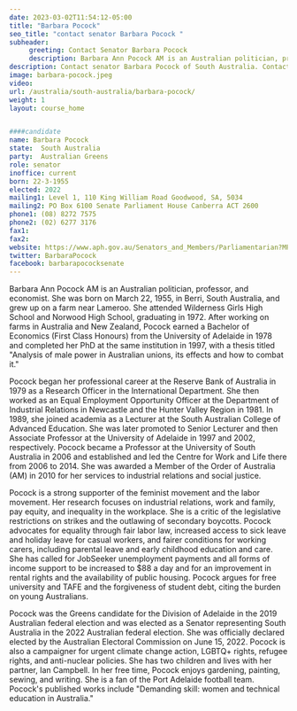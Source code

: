 ```yaml
---
date: 2023-03-02T11:54:12-05:00
title: "Barbara Pocock"
seo_title: "contact senator Barbara Pocock "
subheader:
     greeting: Contact Senator Barbara Pocock
     description: Barbara Ann Pocock AM is an Australian politician, professor, and economist.
description: Contact senator Barbara Pocock of South Australia. Contact information for Barbara Pocock includes email address, phone number, and mailing address.
image: barbara-pocock.jpeg
video:
url: /australia/south-australia/barbara-pocock/
weight: 1
layout: course_home


####candidate
name: Barbara Pocock
state:	South Australia
party:	Australian Greens
role: senator
inoffice: current
born: 22-3-1955
elected: 2022
mailing1: Level 1, 110 King William Road Goodwood, SA, 5034
mailing2: PO Box 6100 Senate Parliament House Canberra ACT 2600
phone1:	(08) 8272 7575
phone2: (02) 6277 3176
fax1:
fax2:
website: https://www.aph.gov.au/Senators_and_Members/Parliamentarian?MPID=BFQ
twitter: BarbaraPocock
facebook: barbarapococksenate
---
```


Barbara Ann Pocock AM is an Australian politician, professor, and economist. She was born on March 22, 1955, in Berri, South Australia, and grew up on a farm near Lameroo. She attended Wilderness Girls High School and Norwood High School, graduating in 1972. After working on farms in Australia and New Zealand, Pocock earned a Bachelor of Economics (First Class Honours) from the University of Adelaide in 1978 and completed her PhD at the same institution in 1997, with a thesis titled "Analysis of male power in Australian unions, its effects and how to combat it."

Pocock began her professional career at the Reserve Bank of Australia in 1979 as a Research Officer in the International Department. She then worked as an Equal Employment Opportunity Officer at the Department of Industrial Relations in Newcastle and the Hunter Valley Region in 1981. In 1989, she joined academia as a Lecturer at the South Australian College of Advanced Education. She was later promoted to Senior Lecturer and then Associate Professor at the University of Adelaide in 1997 and 2002, respectively. Pocock became a Professor at the University of South Australia in 2006 and established and led the Centre for Work and Life there from 2006 to 2014. She was awarded a Member of the Order of Australia (AM) in 2010 for her services to industrial relations and social justice.

Pocock is a strong supporter of the feminist movement and the labor movement. Her research focuses on industrial relations, work and family, pay equity, and inequality in the workplace. She is a critic of the legislative restrictions on strikes and the outlawing of secondary boycotts. Pocock advocates for equality through fair labor law, increased access to sick leave and holiday leave for casual workers, and fairer conditions for working carers, including parental leave and early childhood education and care. She has called for JobSeeker unemployment payments and all forms of income support to be increased to $88 a day and for an improvement in rental rights and the availability of public housing. Pocock argues for free university and TAFE and the forgiveness of student debt, citing the burden on young Australians.

Pocock was the Greens candidate for the Division of Adelaide in the 2019 Australian federal election and was elected as a Senator representing South Australia in the 2022 Australian federal election. She was officially declared elected by the Australian Electoral Commission on June 15, 2022. Pocock is also a campaigner for urgent climate change action, LGBTQ+ rights, refugee rights, and anti-nuclear policies. She has two children and lives with her partner, Ian Campbell. In her free time, Pocock enjoys gardening, painting, sewing, and writing. She is a fan of the Port Adelaide football team. Pocock's published works include "Demanding skill: women and technical education in Australia."